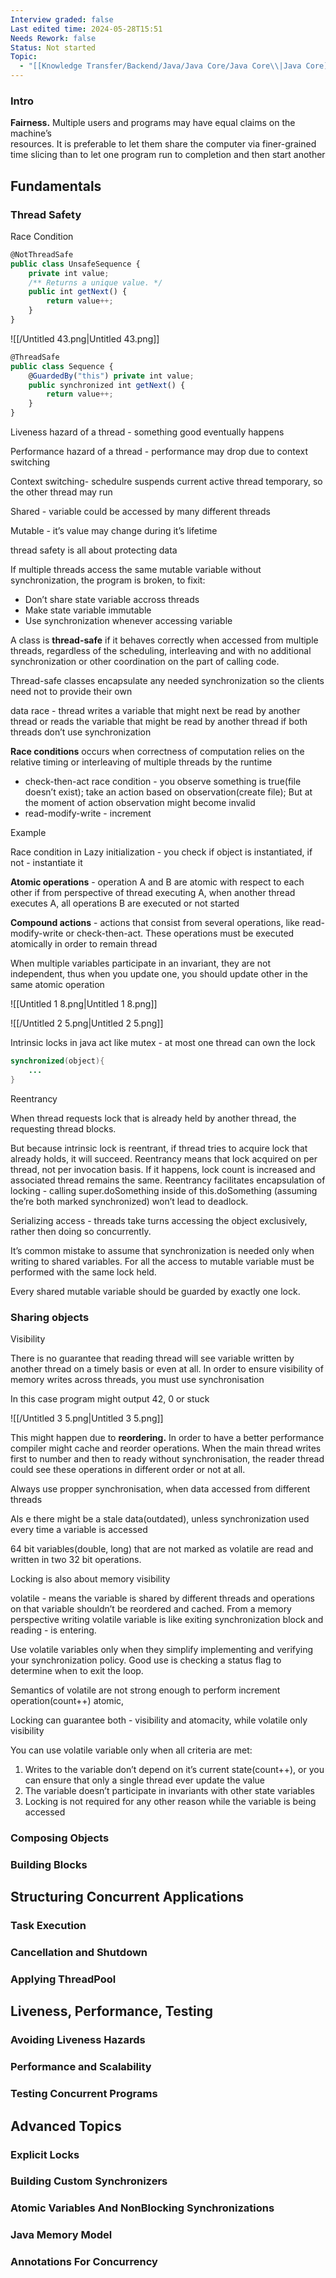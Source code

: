 ```yaml
---
Interview graded: false
Last edited time: 2024-05-28T15:51
Needs Rework: false
Status: Not started
Topic:
  - "[[Knowledge Transfer/Backend/Java/Java Core/Java Core\\|Java Core]]"
---
```

### Intro

**Fairness.** Multiple users and programs may have equal claims on the machine’s  
resources. It is preferable to let them share the computer via finer-grained  
time slicing than to let one program run to completion and then start another  

## Fundamentals

### Thread Safety

Race Condition

```JavaScript
@NotThreadSafe
public class UnsafeSequence {
	private int value;
	/** Returns a unique value. */
	public int getNext() {
		return value++;
	}
}
```

![[/Untitled 43.png|Untitled 43.png]]

```JavaScript
@ThreadSafe
public class Sequence {
	@GuardedBy("this") private int value;
	public synchronized int getNext() {
		return value++;
	}
}
```

Liveness hazard of a thread - something good eventually happens

Performance hazard of a thread - performance may drop due to context switching

Context switching- schedulre suspends current active thread temporary, so the other thread may run

Shared - variable could be accessed by many different threads

Mutable - it’s value may change during it’s lifetime

thread safety is all about protecting data

If multiple threads access the same mutable variable without synchronization, the program is broken, to fixit:

- Don’t share state variable accross threads
- Make state variable immutable
- Use synchronization whenever accessing variable

A class is **thread-safe** if it behaves correctly when accessed from multiple threads, regardless of the scheduling, interleaving and with no additional synchronization or other coordination on the part of calling code.

Thread-safe classes encapsulate any needed synchronization so the clients need not to provide their own

data race - thread writes a variable that might next be read by another thread or reads the variable that might be read by another thread if both threads don’t use synchronization

**Race conditions** occurs when correctness of computation relies on the relative timing or interleaving of multiple threads by the runtime

- check-then-act race condition - you observe something is true(file doesn’t exist); take an action based on observation(create file); But at the moment of action observation might become invalid
- read-modify-write - increment

Example

Race condition in Lazy initialization - you check if object is instantiated, if not - instantiate it

  

**Atomic operations** - operation A and B are atomic with respect to each other if from perspective of thread executing A, when another thread executes A, all operations B are executed or not started

**Compound actions** - actions that consist from several operations, like read-modify-write or check-then-act. These operations must be executed atomically in order to remain thread

When multiple variables participate in an invariant, they are not independent, thus when you update one, you should update other in the same atomic operation

![[Untitled 1 8.png|Untitled 1 8.png]]

![[/Untitled 2 5.png|Untitled 2 5.png]]

Intrinsic locks in java act like mutex - at most one thread can own the lock

```Java
synchronized(object){
	...
}
```

Reentrancy

When thread requests lock that is already held by another thread, the requesting thread blocks.

But because intrinsic lock is reentrant, if thread tries to acquire lock that already holds, it will succeed. Reentrancy means that lock acquired on per thread, not per invocation basis. If it happens, lock count is increased and associated thread remains the same. Reentrancy facilitates encapsulation of locking - calling super.doSomething inside of this.doSomething (assuming the’re both marked synchronized) won’t lead to deadlock.

Serializing access - threads take turns accessing the object exclusively, rather then doing so concurrently.

  

It’s common mistake to assume that synchronization is needed only when writing to shared variables. For all the access to mutable variable must be performed with the same lock held.

  

Every shared mutable variable should be guarded by exactly one lock.

  

### Sharing objects

Visibility

There is no guarantee that reading thread will see variable written by another thread on a timely basis or even at all. In order to ensure visibility of memory writes across threads, you must use synchronisation

In this case program might output 42, 0 or stuck

![[/Untitled 3 5.png|Untitled 3 5.png]]

This might happen due to **reordering.** In order to have a better performance compiler might cache and reorder operations. When the main thread writes first to number and then to ready without synchronisation, the reader thread could see these operations in different order or not at all.

Always use propper synchronisation, when data accessed from different threads

Als e there might be a stale data(outdated), unless synchronization used every time a variable is accessed

64 bit variables(double, long) that are not marked as volatile are read and written in two 32 bit operations.

Locking is also about memory visibility

volatile - means the variable is shared by different threads and operations on that variable shouldn’t be reordered and cached. From a memory perspective writing volatile variable is like exiting synchronization block and reading - is entering.

Use volatile variables only when they simplify implementing and verifying your synchronization policy. Good use is checking a status flag to determine when to exit the loop.

Semantics of volatile are not strong enough to perform increment operation(count++) atomic,

Locking can guarantee both - visibility and atomacity, while volatile only visibility

You can use volatile variable only when all criteria are met:

1. Writes to the variable don’t depend on it’s current state(count++), or you can ensure that only a single thread ever update the value
2. The variable doesn’t participate in invariants with other state variables
3. Locking is not required for any other reason while the variable is being accessed

  

### Composing Objects

### Building Blocks

## Structuring Concurrent Applications

### Task Execution

### Cancellation and Shutdown

### Applying ThreadPool

## Liveness, Performance, Testing

### Avoiding Liveness Hazards

### Performance and Scalability

### Testing Concurrent Programs

## Advanced Topics

### Explicit Locks

### Building Custom Synchronizers

### Atomic Variables And NonBlocking Synchronizations

### Java Memory Model

### Annotations For Concurrency